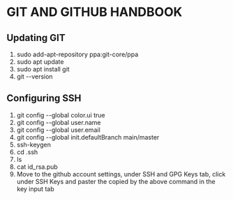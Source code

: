 # GIT AND GITHUB HANDBOOK

## Updating GIT
1. sudo add-apt-repository ppa:git-core/ppa
2. sudo apt update
3. sudo apt install git
4. git --version

## Configuring SSH
1. git config --global color.ui true
2. git config --global user.name <Full Names of the user>
3. git config --global user.email <Email used to open the github account being confugured>
4. git config --global init.defaultBranch main/master
5. ssh-keygen <Ensure you press enter for every prompt with no passphase being entered>
6. cd .ssh
7. ls
8. cat id_rsa.pub
9. Move to the github account settings, under SSH and GPG Keys tab, click <New SSH Key> under SSH Keys and paster the copied by the above command in the key input tab